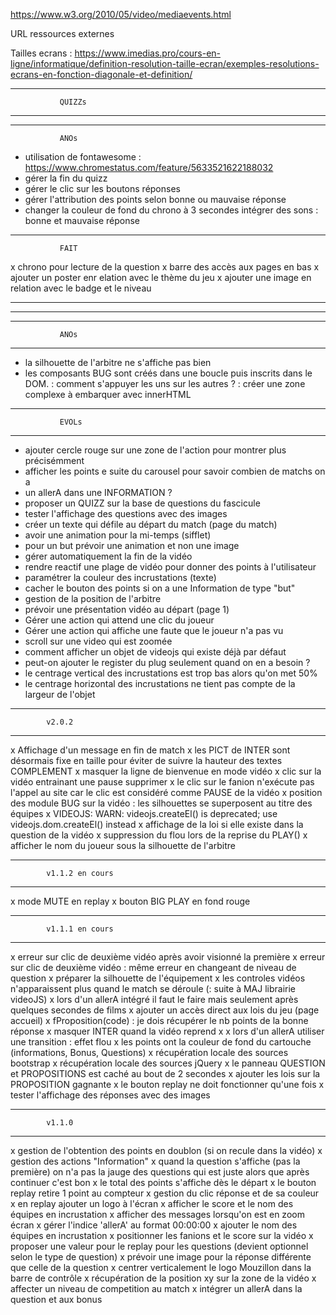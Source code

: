 
https://www.w3.org/2010/05/video/mediaevents.html

URL ressources externes
<script src="https://code.jquery.com/jquery-3.1.1.slim.min.js"></script>
<link href="https://stackpath.bootstrapcdn.com/bootstrap/4.3.1/css/bootstrap.min.css" rel="stylesheet" type="text/css"

Tailles ecrans :
https://www.imedias.pro/cours-en-ligne/informatique/definition-resolution-taille-ecran/exemples-resolutions-ecrans-en-fonction-diagonale-et-definition/


**************************************
               QUIZZs
**************************************

**************************************
               ANOs

- utilisation de fontawesome : https://www.chromestatus.com/feature/5633521622188032
- gérer la fin du quizz
- gérer le clic sur les boutons réponses
- gérer l'attribution des points selon bonne ou mauvaise réponse
- changer la couleur de fond du chrono à 3 secondes
intégrer des sons : bonne et mauvaise réponse

**************************************
               FAIT

x chrono pour lecture de la question
x barre des accès aux pages en bas
x ajouter un poster enr elation avec le thème du jeu
x ajouter une image en relation avec le badge et le niveau



********************************************************************************************************************************
********************************************************************************************************************************



**************************************
               ANOs
**************************************
- la silhouette de l'arbitre ne s'affiche pas bien
- les composants BUG sont créés dans une boucle puis inscrits dans le DOM. : comment s'appuyer les uns sur les autres ?
     : créer une zone complexe à embarquer avec innerHTML

**************************************
               EVOLs
**************************************
- ajouter cercle rouge sur une zone de l'action pour montrer plus précisémment
- afficher les points e suite du carousel pour savoir combien de matchs on a
- un allerA dans une INFORMATION ?
- proposer un QUIZZ sur la base de questions du fascicule
- tester l'affichage des questions avec des images
- créer un texte qui défile au départ du match (page du match)
- avoir une animation pour la mi-temps (sifflet)
- pour un but prévoir une animation et non une image
- gérer automatiquement la fin de la vidéo
- rendre reactif une plage de vidéo pour donner des points à l'utilisateur
- paramétrer la couleur des incrustations (texte)
- cacher le bouton des points si on a une Information de type "but"
- gestion de la position de l'arbitre
- prévoir une présentation vidéo au départ (page 1)
- Gérer une action qui attend une clic du joueur
- Gérer une action qui affiche une faute que le joueur n'a pas vu
- scroll sur une video qui est zoomée
- comment afficher un objet de videojs qui existe déjà par défaut
- peut-on ajouter le register du plug seulement quand on en a besoin ?
- le centrage vertical des incrustations est trop bas alors qu'on met 50%
- le centrage horizontal des incrustations ne tient pas compte de la largeur de l'objet


**************************************
    		v2.0.2
**************************************
x Affichage d'un message en fin de match
x les PICT de INTER sont désormais fixe en taille pour éviter de suivre la hauteur des textes COMPLEMENT
x masquer la ligne de bienvenue en mode vidéo
x clic sur la vidéo entrainant une pause supprimer
x le clic sur le fanion n'exécute pas l'appel au site car le clic est considéré comme PAUSE de la vidéo
x position des module BUG sur la vidéo : les silhouettes se superposent au titre des équipes
x VIDEOJS: WARN: videojs.createEl() is deprecated; use videojs.dom.createEl() instead
x affichage de la loi si elle existe dans la question de la vidéo
x suppression du flou lors de la reprise du PLAY()
x afficher le nom du joueur sous la silhouette de l'arbitre

**************************************
    		v1.1.2 en cours
**************************************
x mode MUTE en replay
x bouton BIG PLAY en fond rouge

**************************************
    		v1.1.1 en cours
**************************************
x erreur sur clic de deuxième vidéo après avoir visionné la première
x erreur sur clic de deuxième vidéo : même erreur en changeant de niveau de question
x préparer la silhouette de l'équipement
x les controles vidéos n'apparaissent plus quand le match se déroule (: suite à MAJ librairie videoJS)
x lors d'un allerA intégré il faut le faire mais seulement après quelques secondes de films
x ajouter un accès direct aux lois du jeu (page accueil)
x fProposition(code) : je dois récupérer le nb points de la bonne réponse
x masquer INTER quand la vidéo reprend
x x lors d'un allerA utiliser une transition : effet flou
x les points ont la couleur de fond du cartouche (informations, Bonus, Questions)
x récupération locale des sources bootstrap
x récupération locale des sources jQuery 
x le panneau QUESTION et PROPOSITIONS est caché au bout de 2 secondes
x ajouter les lois sur la PROPOSITION gagnante
x le bouton replay ne doit fonctionner qu'une fois
x tester l'affichage des réponses avec des images

**************************************
            v1.1.0
**************************************
x gestion de l'obtention des points en doublon (si on recule dans la vidéo)
x gestion des actions "Information"
x quand la question s'affiche (pas la première) on n'a pas la jauge des questions qui est juste alors que après continuer c'est bon
x le total des points s'affiche dès le départ
x le bouton replay retire 1 point au compteur
x gestion du clic réponse et de sa couleur
x en replay ajouter un logo à l'écran
x afficher le score et le nom des équipes en incrustation
x afficher des messages lorsqu'on est en zoom écran
x gérer l'indice 'allerA' au format 00:00:00
x ajouter le nom des équipes en incrustation
x positionner les fanions et le score sur la vidéo
x proposer une valeur pour le replay pour les questions (devient optionnel selon le type de question)
x prévoir une image pour la réponse différente que celle de la question
x centrer verticalement le logo Mouzillon dans la barre de contrôle
x récupération de la position xy sur la zone de la vidéo
x affecter un niveau de competition au match
x intégrer un allerA dans la question et aux bonus